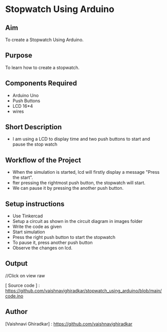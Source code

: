 # Stopwatch Using Arduino

## Aim

To create a Stopwatch Using Arduino. 

## Purpose

To  learn how to create a stopwatch.

## Components Required

- Arduino Uno
- Push Buttons
- LCD 16*4
- wires 

## Short Description 

- I am using  a LCD to display time and two push buttons to start and pause the stop watch

## Workflow of the Project

- When the simulation is started, lcd will firstly display a message "Press the start".
- fter pressing the rightmost push button, the stopwatch will start. 
- We can pause it by pressing the another push button.

## Setup instructions

- Use Tinkercad
- Setup a circuit as shown in the circuit diagram in images folder
- Write the code as given
- Start simulation
- Press the right push button to start the stopwatch
- To pause it, press another push button
- Observe the changes on lcd.

## Output

//Click on view raw

[circuit diagram]:   https://github.com/vaishnavighiradkar/stopwatch_using_arduino/blob/main/circuit.png

[Simulation Video]:   https://github.com/vaishnavighiradkar/stopwatch_using_arduino/blob/main/simulation%20video.mp4

[ Source code ] :    https://github.com/vaishnavighiradkar/stopwatch_using_arduino/blob/main/code.ino

## Author

[Vaishnavi Ghiradkar] : https://github.com/vaishnavighiradkar



